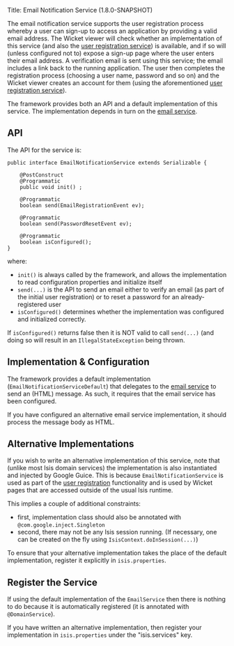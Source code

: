 Title: Email Notification Service (1.8.0-SNAPSHOT)

The email notification service supports the user registration process whereby a user can sign-up to access an application by providing a valid email address.  The Wicket viewer will check whether an implementation of this service (and also the [user registration service](./user-registration-service.html)) is available, and if so will (unless configured not to) expose a sign-up page where the user enters their email address.  A verification email is sent using this service; the email includes a link back to the running application.  The user then completes the registration process (choosing a user name, password and so on) and the Wicket viewer creates an account for them (using the aforementioned [user registration service](./user-registration-service.html)).

The framework provides both an API and a default implementation of this service.  The implementation depends in turn on the [email service](./email-service.html).

## API

The API for the service is:

    public interface EmailNotificationService extends Serializable {

        @PostConstruct
        @Programmatic
        public void init() ;

        @Programmatic
        boolean send(EmailRegistrationEvent ev);

        @Programmatic
        boolean send(PasswordResetEvent ev);

        @Programmatic
        boolean isConfigured();
    }

where:

* `init()` is always called by the framework, and allows the implementation to read configuration properties and initialize itself
* `send(...)` is the API to send an email either to verify an email (as part of the initial user registration) or to reset a password for an already-registered user
* `isConfigured()` determines whether the implementation was configured and initialized correctly.

If `isConfigured()` returns false then it is NOT valid to call `send(...)` (and doing so will result in an `IllegalStateException` being thrown.
      
## Implementation & Configuration

The framework provides a default implementation (`EmailNotificationServiceDefault`) that delegates to the [email service](./email-service.html) to send an (HTML) message.  As such, it requires that the email service has been configured.

If you have configured an alternative email service implementation, it should process the message body as HTML.

## Alternative Implementations

If you wish to write an alternative implementation of this service, note that (unlike most Isis domain services) the implementation is also instantiated and injected by Google Guice.  This is because `EmailNotificationService` is used as part of the [user registration](../../components/viewers/wicket/user-registration.html) functionality and is used by Wicket pages that are accessed outside of the usual Isis runtime.

This implies a couple of additional constraints:

* first, implementation class should also be annotated with `@com.google.inject.Singleton`
* second, there may not be any Isis session running.  (If necessary, one can be created on the fly using `IsisContext.doInSession(...)`)

To ensure that your alternative implementation takes the place of the default implementation, register it explicitly in `isis.properties`.

## Register the Service

If using the default implementation of the `EmailService` then there is nothing to do because it is automatically registered (it is annotated with `@DomainService`).

If you have written an alternative implementation, then register your implementation in `isis.properties` under the "isis.services" key.
